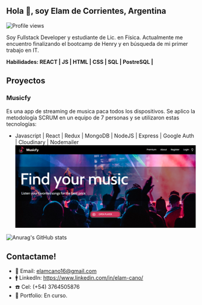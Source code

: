 ## Hola 👋, soy Elam de Corrientes, Argentina 
![Profile views](https://gpvc.arturio.dev/ElamCano)  

Soy Fullstack Developer y estudiante de Lic. en Física. Actualmente me encuentro finalizando el bootcamp de Henry y en búsqueda de mi primer trabajo en IT.

**Habilidades:  REACT | JS | HTML | CSS | SQL | PostreSQL |**

## Proyectos

### Musicfy
Es una app de streaming de musica paca todos los dispositivos. Se aplico la metodología SCRUM en un equipo de 7 personas y se utilizaron estas tecnologías:
- Javascript | React | Redux | MongoDB | NodeJS | Express | Google Auth | Cloudinary | Nodemailer
![musicfy](/musicfy.png)

![Anurag's GitHub stats](https://github-readme-stats.vercel.app/api?username=ElamCano&show_icons=true&theme=darcula)

## Contactame!
- 📩 Email: elamcano16@gmail.com
- 🚹 LinkedIn: https://www.linkedin.com/in/elam-cano/
- ☎️ Cel: (+54) 3764505876
- 🚀 Portfolio: En curso.
